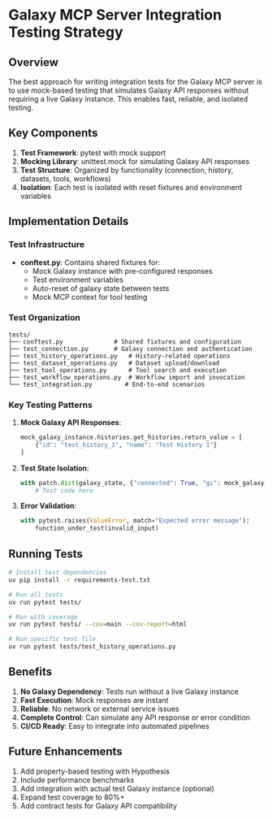 # Galaxy MCP Server Integration Testing Strategy

## Overview

The best approach for writing integration tests for the Galaxy MCP server is to use mock-based testing that simulates Galaxy API responses without requiring a live Galaxy instance. This enables fast, reliable, and isolated testing.

## Key Components

1. **Test Framework**: pytest with mock support
2. **Mocking Library**: unittest.mock for simulating Galaxy API responses
3. **Test Structure**: Organized by functionality (connection, history, datasets, tools, workflows)
4. **Isolation**: Each test is isolated with reset fixtures and environment variables

## Implementation Details

### Test Infrastructure

- **conftest.py**: Contains shared fixtures for:
    - Mock Galaxy instance with pre-configured responses
    - Test environment variables
    - Auto-reset of galaxy state between tests
    - Mock MCP context for tool testing

### Test Organization

```
tests/
├── conftest.py              # Shared fixtures and configuration
├── test_connection.py       # Galaxy connection and authentication
├── test_history_operations.py   # History-related operations
├── test_dataset_operations.py   # Dataset upload/download
├── test_tool_operations.py      # Tool search and execution
├── test_workflow_operations.py  # Workflow import and invocation
└── test_integration.py         # End-to-end scenarios
```

### Key Testing Patterns

1. **Mock Galaxy API Responses**:

    ```python
    mock_galaxy_instance.histories.get_histories.return_value = [
        {"id": "test_history_1", "name": "Test History 1"}
    ]
    ```

2. **Test State Isolation**:

    ```python
    with patch.dict(galaxy_state, {"connected": True, "gi": mock_galaxy_instance}):
        # Test code here
    ```

3. **Error Validation**:
    ```python
    with pytest.raises(ValueError, match="Expected error message"):
        function_under_test(invalid_input)
    ```

## Running Tests

```bash
# Install test dependencies
uv pip install -r requirements-test.txt

# Run all tests
uv run pytest tests/

# Run with coverage
uv run pytest tests/ --cov=main --cov-report=html

# Run specific test file
uv run pytest tests/test_history_operations.py
```

## Benefits

1. **No Galaxy Dependency**: Tests run without a live Galaxy instance
2. **Fast Execution**: Mock responses are instant
3. **Reliable**: No network or external service issues
4. **Complete Control**: Can simulate any API response or error condition
5. **CI/CD Ready**: Easy to integrate into automated pipelines

## Future Enhancements

1. Add property-based testing with Hypothesis
2. Include performance benchmarks
3. Add integration with actual test Galaxy instance (optional)
4. Expand test coverage to 80%+
5. Add contract tests for Galaxy API compatibility
